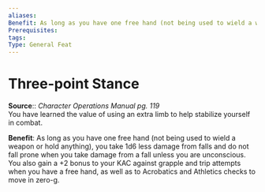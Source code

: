 ```yaml
---
aliases: 
Benefit: As long as you have one free hand (not being used to wield a weapon or hold anything), you take 1d6 less damage from falls and do not fall prone when you take damage from a fall unless you are unconscious. You also gain a +2 bonus to your KAC against grapple and trip attempts when you have a free hand, as well as to Acrobatics and Athletics checks to move in zero-g.
Prerequisites: 
tags: 
Type: General Feat
---
```


# Three-point Stance

**Source**:: _Character Operations Manual pg. 119_  
You have learned the value of using an extra limb to help stabilize yourself in combat.

**Benefit**: As long as you have one free hand (not being used to wield a weapon or hold anything), you take 1d6 less damage from falls and do not fall prone when you take damage from a fall unless you are unconscious. You also gain a +2 bonus to your KAC against grapple and trip attempts when you have a free hand, as well as to Acrobatics and Athletics checks to move in zero-g.

